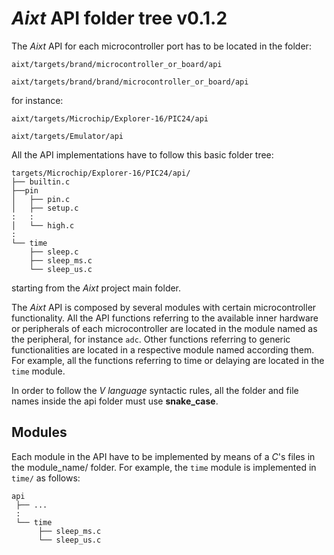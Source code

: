 # **_Aixt_** API folder tree v0.1.2

The _Aixt_ API for each microcontroller port has to be located in the folder:
```
aixt/targets/brand/microcontroller_or_board/api
```
```
aixt/targets/brand/brand/microcontroller_or_board/api
```
for instance:
```
aixt/targets/Microchip/Explorer-16/PIC24/api
```
```
aixt/targets/Emulator/api
```
All the API implementations have to follow this basic folder tree:

```
targets/Microchip/Explorer-16/PIC24/api/
├── builtin.c
├──pin
│   ├── pin.c
│   ├── setup.c
:   :
│   └── high.c
:
└── time
    ├── sleep.c
    ├── sleep_ms.c
    └── sleep_us.c
```

starting from the _Aixt_ project main folder.

The _Aixt_ API is composed by several modules with certain microcontroller functionality. All the API functions referring to the available inner hardware or peripherals of each microcontroller are located in the module named as the peripheral, for instance `adc`. Other functions referring to generic functionalities are located in a respective module named according them. For example, all the functions referring to time or delaying are located in the `time` module.

In order to follow the _V language_ syntactic rules, all the folder and file names inside the api folder must use **snake_case**.

## Modules
Each module in the API have to be implemented by means of a _C_'s files in the module_name/ folder. For example, the `time` module is implemented in `time/` as follows: 
```
api
 ├── ...
 :
 └── time
      ├── sleep_ms.c
      └── sleep_us.c
```

<!-- ## Optimization levels
_Aixt_ projects uses _C_ code optimization levels according to the way of describing each API function on _C_ language. The optimization level is specified with the ending `_n`, where `n` is the optimization level starting from `0` (**WIP**).  -->

